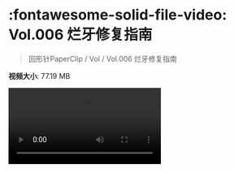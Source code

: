 # :fontawesome-solid-file-video: Vol.006 烂牙修复指南

> 回形针PaperClip / Vol / Vol.006 烂牙修复指南

**视频大小**: 77.19 MB

<div class="video"><video src="https://file.hsyhx.top/archive/PaperClip/Vol/006.mp4" controls preload>🤔 您的浏览器不支持 video 标签</video></div>